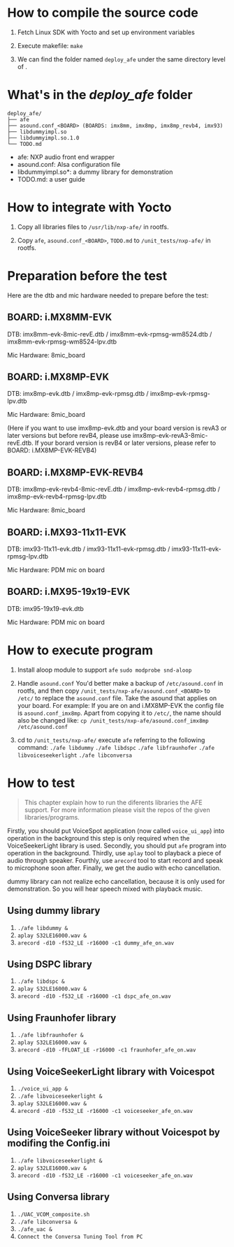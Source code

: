 # How to compile the source code

1. Fetch Linux SDK with Yocto and set up environment variables

2. Execute makefile: `make`

3. We can find the folder named `deploy_afe` under the same directory level of
<audio-front-end>.

# What's in the *deploy_afe* folder
```
deploy_afe/
├── afe
├── asound.conf_<BOARD> (BOARDS: imx8mm, imx8mp, imx8mp_revb4, imx93)
├── libdummyimpl.so
├── libdummyimpl.so.1.0
└── TODO.md
```
- afe:
  NXP audio front end wrapper
- asound.conf:
  Alsa configuration file
- libdummyimpl.so*:
  a dummy library for demonstration
- TODO.md:
  a user guide

# How to integrate with Yocto

1. Copy all libraries files to `/usr/lib/nxp-afe/` in rootfs.

2. Copy `afe`, `asound.conf_<BOARD>`, `TODO.md` to `/unit_tests/nxp-afe/` in rootfs.

# Preparation before the test

Here are the dtb and mic hardware needed to prepare before the test:

## BOARD: i.MX8MM-EVK

DTB: imx8mm-evk-8mic-revE.dtb / imx8mm-evk-rpmsg-wm8524.dtb / imx8mm-evk-rpmsg-wm8524-lpv.dtb

Mic Hardware: 8mic_board

## BOARD: i.MX8MP-EVK

DTB: imx8mp-evk.dtb / imx8mp-evk-rpmsg.dtb / imx8mp-evk-rpmsg-lpv.dtb

Mic Hardware: 8mic_board

(Here if you want to use imx8mp-evk.dtb and your board version is revA3 or later versions but
before revB4, please use imx8mp-evk-revA3-8mic-revE.dtb. If your borard version is revB4 or
later versions, please refer to BOARD: i.MX8MP-EVK-REVB4)

## BOARD: i.MX8MP-EVK-REVB4

DTB: imx8mp-evk-revb4-8mic-revE.dtb / imx8mp-evk-revb4-rpmsg.dtb / imx8mp-evk-revb4-rpmsg-lpv.dtb

Mic Hardware: 8mic_board

## BOARD: i.MX93-11x11-EVK

DTB: imx93-11x11-evk.dtb / imx93-11x11-evk-rpmsg.dtb / imx93-11x11-evk-rpmsg-lpv.dtb

Mic Hardware: PDM mic on board

## BOARD: i.MX95-19x19-EVK

DTB: imx95-19x19-evk.dtb

Mic Hardware: PDM mic on board

# How to execute program

1. Install aloop module to support `afe`
`sudo modprobe snd-aloop`

1. Handle `asound.conf`
You'd better make a backup of `/etc/asound.conf` in rootfs,
and then copy `/unit_tests/nxp-afe/asound.conf_<BOARD>` to `/etc/` to replace
the `asound.conf` file. Take the asound that applies on your board. For
example: If you are on and i.MX8MP-EVK the config file is `asound.conf_imx8mp`.
Apart from copying it to `/etc/`, the name should also be changed like:
`cp /unit_tests/nxp-afe/asound.conf_imx8mp /etc/asound.conf`

3. cd to `/unit_tests/nxp-afe/` execute `afe` referring to the following command:
`./afe libdummy`
`./afe libdspc`
`./afe libfraunhofer`
`./afe libvoiceseekerlight`
`./afe libconversa`

# How to test
> This chapter explain how to run the diferents libraries the AFE support. For
more information please visit the repos of the given libraries/programs.

Firstly, you should put VoiceSpot application (now called `voice_ui_app`)
into operation in the background this step is only required when the VoiceSeekerLight
library is used. Secondly, you should put `afe` program into operation in the background.
Thirdly, use `aplay` tool to playback a piece of audio through speaker.
Fourthly, use `arecord` tool to start record and speak to microphone soon after.
Finally, we get the audio with echo cancellation.

dummy library can not realize echo cancellation, because it is only used for
demonstration. So you will hear speech mixed with playback music.

## Using dummy library
1. `./afe libdummy &`
2. `aplay S32LE16000.wav &`
3. `arecord -d10 -fS32_LE -r16000 -c1 dummy_afe_on.wav`

## Using DSPC library
1. `./afe libdspc &`
2. `aplay S32LE16000.wav &`
3. `arecord -d10 -fS32_LE -r16000 -c1 dspc_afe_on.wav`

## Using Fraunhofer library
1. `./afe libfraunhofer &`
2. `aplay S32LE16000.wav &`
3. `arecord -d10 -fFLOAT_LE -r16000 -c1 fraunhofer_afe_on.wav`

## Using VoiceSeekerLight library with Voicespot
1. `./voice_ui_app &`
2. `./afe libvoiceseekerlight &`
3. `aplay S32LE16000.wav &`
4. `arecord -d10 -fS32_LE -r16000 -c1 voiceseeker_afe_on.wav`

## Using VoiceSeeker library without Voicespot by modifing the Config.ini
1. `./afe libvoiceseekerlight &`
2. `aplay S32LE16000.wav &`
3. `arecord -d10 -fS32_LE -r16000 -c1 voiceseeker_afe_on.wav`

## Using Conversa library
1. `./UAC_VCOM_composite.sh`
2. `./afe libconversa &`
3. `./afe_uac &`
4. `Connect the Conversa Tuning Tool from PC`

